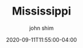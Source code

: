 ---
date: 2020-09-11T11:55:00-04:00
title: "Mississippi"
ab: "MS"
seo_title: "List of all current and former Mississippi Governor"
description: List of all current and former Mississippi Governor
author: john shim
url: /mississippi/
weight: 1
---